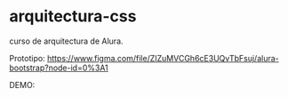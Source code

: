 # arquitectura-css
curso de arquitectura de Alura. 

Prototipo: https://www.figma.com/file/ZIZuMVCGh6cE3UQvTbFsuj/alura-bootstrap?node-id=0%3A1

DEMO: